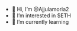 - 👋 Hi, I’m @Ajjulamoria2
- 👀 I’m interested in $ETH
- 🌱 I’m currently learning


<!---
Ajjulamoria2/Ajjulamoria2 is a ✨ special ✨ repository because its `README.md` (this file) appears on your GitHub profile.
You can click the Preview link to take a look at your changes.
--->
